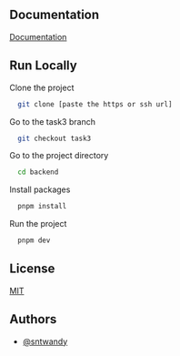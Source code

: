 
## Documentation

[Documentation](https://docs.minnekdigital.com/join/recruitment-process/challenges/full-stack.html)
## Run Locally

Clone the project

```bash
  git clone [paste the https or ssh url]
```
Go to the task3 branch

```bash
  git checkout task3
```

Go to the project directory

```bash
  cd backend
```

Install packages

```bash
  pnpm install
```

Run the project

```bash
  pnpm dev
```
## License

[MIT](https://choosealicense.com/licenses/mit/)
## Authors

- [@sntwandy](https://www.github.com/sntwandy)

